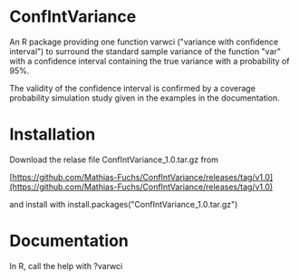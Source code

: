 # ConfIntVariance
An R package providing one function varwci ("variance with confidence interval") to surround the standard sample variance of the function "var" with a confidence interval containing the true variance with a probability of 95%.

The validity of the confidence interval is confirmed by a coverage probability simulation study given in the examples in the documentation.

# Installation
Download the relase file ConfIntVariance_1.0.tar.gz from 

[https://github.com/Mathias-Fuchs/ConfIntVariance/releases/tag/v1.0](https://github.com/Mathias-Fuchs/ConfIntVariance/releases/tag/v1.0)

and install with install.packages("ConfIntVariance_1.0.tar.gz")

# Documentation
In R, call the help with ?varwci

